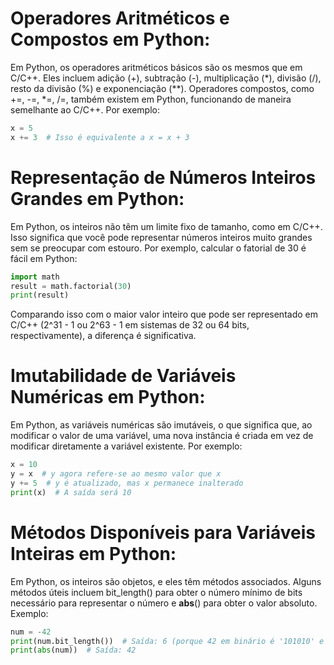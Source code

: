 # Operadores Aritméticos e Compostos em Python:

Em Python, os operadores aritméticos básicos são os mesmos que em C/C++. Eles incluem adição (+), subtração (-), multiplicação (*), divisão (/), resto da divisão (%) e exponenciação (**).
Operadores compostos, como +=, -=, *=, /=, também existem em Python, funcionando de maneira semelhante ao C/C++. Por exemplo:
```python
x = 5
x += 3  # Isso é equivalente a x = x + 3

```
# Representação de Números Inteiros Grandes em Python:

Em Python, os inteiros não têm um limite fixo de tamanho, como em C/C++. Isso significa que você pode representar números inteiros muito grandes sem se preocupar com estouro. Por exemplo, calcular o fatorial de 30 é fácil em Python:
```python
import math
result = math.factorial(30)
print(result)
```
Comparando isso com o maior valor inteiro que pode ser representado em C/C++ (2^31 - 1 ou 2^63 - 1 em sistemas de 32 ou 64 bits, respectivamente), a diferença é significativa.

# Imutabilidade de Variáveis Numéricas em Python:

Em Python, as variáveis numéricas são imutáveis, o que significa que, ao modificar o valor de uma variável, uma nova instância é criada em vez de modificar diretamente a variável existente. Por exemplo:
```python
x = 10
y = x  # y agora refere-se ao mesmo valor que x
y += 5  # y é atualizado, mas x permanece inalterado
print(x)  # A saída será 10

```

# Métodos Disponíveis para Variáveis Inteiras em Python:

Em Python, os inteiros são objetos, e eles têm métodos associados. Alguns métodos úteis incluem bit_length() para obter o número mínimo de bits necessário para representar o número e __abs__() para obter o valor absoluto. Exemplo:
```python
num = -42
print(num.bit_length())  # Saída: 6 (porque 42 em binário é '101010' e requer 6 bits)
print(abs(num))  # Saída: 42
```